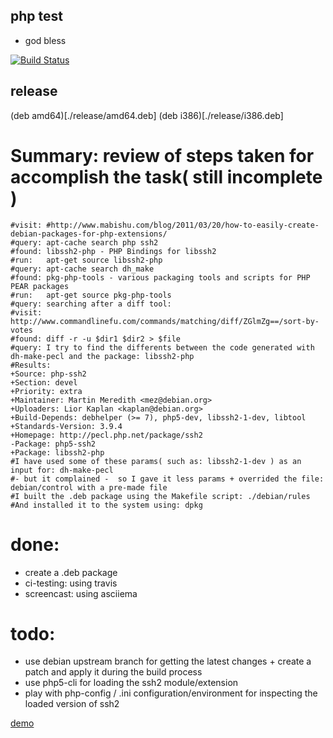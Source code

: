php test
-----
- god bless

[![Build Status](https://travis-ci.org/brownman/php_test.svg?branch=master)](https://travis-ci.org/brownman/php_test)



release
-----
(deb amd64)[./release/amd64.deb]
(deb i386)[./release/i386.deb]

Summary: review of steps taken for accomplish the task( still incomplete )
====

```
#visit: #http://www.mabishu.com/blog/2011/03/20/how-to-easily-create-debian-packages-for-php-extensions/
#query: apt-cache search php ssh2
#found: libssh2-php - PHP Bindings for libssh2
#run:   apt-get source libssh2-php
#query: apt-cache search dh_make
#found: pkg-php-tools - various packaging tools and scripts for PHP PEAR packages
#run:   apt-get source pkg-php-tools
#query: searching after a diff tool:
#visit: http://www.commandlinefu.com/commands/matching/diff/ZGlmZg==/sort-by-votes
#found: diff -r -u $dir1 $dir2 > $file
#query: I try to find the differents between the code generated with dh-make-pecl and the package: libssh2-php
#Results:
+Source: php-ssh2
+Section: devel
+Priority: extra
+Maintainer: Martin Meredith <mez@debian.org>
+Uploaders: Lior Kaplan <kaplan@debian.org>
+Build-Depends: debhelper (>= 7), php5-dev, libssh2-1-dev, libtool
+Standards-Version: 3.9.4
+Homepage: http://pecl.php.net/package/ssh2
-Package: php5-ssh2
+Package: libssh2-php
#I have used some of these params( such as: libssh2-1-dev ) as an input for: dh-make-pecl
#- but it complained -  so I gave it less params + overrided the file: debian/control with a pre-made file
#I built the .deb package using the Makefile script: ./debian/rules
#And installed it to the system using: dpkg

```

done:
==
- create a .deb package
- ci-testing: using travis
- screencast: using asciiema

todo:
====
- use debian upstream branch for getting the latest changes + create a patch and apply it during the build process
- use php5-cli for loading the ssh2 module/extension
- play with php-config / .ini  configuration/environment for inspecting the loaded version of ssh2

[demo](http://asciinema.org/a/12010)
